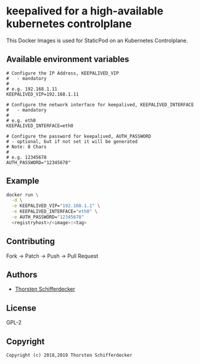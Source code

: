 # keepalived for a high-available kubernetes controlplane

This Docker Images is used for StaticPod on an Kubernetes Controlplane.

## Available environment variables

```
# Configure the IP Address, KEEPALIVED_VIP
#   - mandatory
#
# e.g. 192.168.1.11
KEEPALIVED_VIP=192.168.1.11

# Configure the network interface for keepalived, KEEPALIVED_INTERFACE
#   - mandatory
#
# e.g. eth0
KEEPALIVED_INTERFACE=eth0

# Configure the password for keepalived, AUTH_PASSWORD
# - optional, but if not set it will be generated
# Note: 8 Chars
#
# e.g. 12345678
AUTH_PASSWORD="12345678"
```


## Example

```bash
docker run \
  -d \
  -e KEEPALIVED_VIP="192.168.1.1" \
  -e KEEPALIVED_INTERFACE="eth0" \
  -e AUTH_PASSWORD="12345678"
  <registryhost>/<image>:<tag>
```

## Contributing

Fork -> Patch -> Push -> Pull Request


## Authors

* [Thorsten Schifferdecker](https://github.com/curx)


## License

GPL-2


## Copyright

```
Copyright (c) 2018,2019 Thorsten Schifferdecker
```
